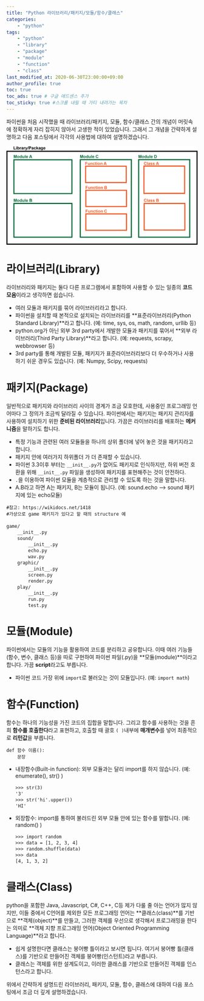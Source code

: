 ```yaml
---
title: "Python 라이브러리/패키지/모듈/함수/클래스"
categories: 
    - "python"
tags:
    - "python"
    - "library"
    - "package"
    - "module"        
    - "function"
    - "class"
last_modified_at: 2020-06-30T23:00:00+09:00
author_profile: true
toc: true
toc_ads: true # 구글 애드센스 추가
toc_sticky: true #스크롤 내릴 때 가티 내려가는 목차
---
```


파이썬을 처음 시작했을 때 라이브러리/패키지, 모듈, 함수/클래스 간의 개념이 머릿속에 정확하게 자리 잡히지 않아서 고생한 적이 있었습니다. 그래서 그 개념을 간략하게 설명하고 다음 포스팅에서 각각의 사용법에 대하여 설명하겠습니다.


![FunctionModuleClass](/assets/images/FunctionModuleClass.png)

# 라이브러리(Library)
라이브러리와 패키지는 둘다 다른 프로그램에서 포함하여 사용할 수 있는 일종의 **코드 모음**이라고 생각하면 쉽습니다. 
- 여러 모듈과 패키지를 묶어 라이브러리라고 합니다.
- 파이썬을 설치할 때 본적으로 설치되는 라이브러리를 **표준라이브러리(Python Standard Library)**라고 합니다. (예: time, sys, os, math, random, urllib 등)
- python.org가 아닌 외부 3rd party에서 개발한 모듈과 패키지를 묶어서 **외부 라이브러리(Third Party Library)**라고 합니다. (예: requests, scrapy, webbrowser 등)
- 3rd party를 통해 개발된 모듈, 패키지가 표준라이브러리보다 더 우수하거나 사용하기 쉬운 경우도 있습니다. (예: Numpy, Scipy, requests)



# 패키지(Package)
일반적으로 패키지와 라이브러리 사이의 경계가 조금 모호한데, 사용중인 프로그래밍 언어마다 그 정의가 조금씩 달라질 수 있습니다. 파이썬에서는 패키지는 패키지 관리자를 사용하여 설치하기 위한 **준비된 라이브러리**입니다. 가끔은 라이브러리를 배포하는 **메커니즘**을 말하기도 합니다.
- 특정 기능과 관련된 여러 모듈들을 하나의 상위 폴더에 넣어 놓은 것을 패키지라고 합니다.
- 패키지 안에 여러가지 하위폴더 가 더 존재할 수 있습니다.
- 파이썬 3.3이후 부터는 `__init__.py`가 없어도 패키지로 인식하지만, 하위 버전 호환을 위해 `__init__.py` 파일을 생성하여 패키지를 표현해주는 것이 안전하다.
- `.`을 이용하여 파이썬 모듈을 계층적으로 관리할 수 있도록 하는 것을 말합니다.
- A.B라고 하면 A는 패키지, B는 모듈이 됩니다. (예: sound.echo --> sound 패키지에 있는 echo모듈)

```
#참고: https://wikidocs.net/1418
#가상으로 game 패키지가 있다고 할 때의 structure 예

game/
    __init__.py
    sound/ 
        __init__.py 
        echo.py 
        wav.py 
    graphic/ 
        __init__.py
        screen.py
        render.py
    play/ 
        __init__.py
        run.py
        test.py

```



# 모듈(Module)
파이썬에서는 모듈의 기능을 활용하여 코드를 분리하고 공유합니다. 이때 여러 기능들(함수, 변수, 클래스 등)을 따로 구현하여 파이썬 파일(.py)을 **모듈(module)**이라고 합니다. 가끔 **script**라고도 부릅니다.
- 파이썬 코드 가장 위에 `import`로 불러오는 것이 모듈입니다. (예: `import math`)


# 함수(Function)
함수는 하나의 기능성을 가진 코드의 집합을 말합니다. 그리고 함수를 사용하는 것을 흔희 **함수를 호출한다**라고 표현하고, 호출할 때 괄호 `( )`내부에 **매개변수**를 넣어 최종적으로 **리턴값**을 부릅니다.

```
def 함수 이름():
    문장
```
- 내장함수(Built-in function): 외부 모듈과는 달리 import를 하지 않습니다. (예: enumerate(), str() )
    ```
    >>> str(3)
    '3'
    >>> str('hi'.upper())
    'HI'
    ```
- 외장함수: import를 통하여 불러드린 외부 모듈 안에 있는 함수를 말합니다. (예: random() )
    ```
    >>> import random
    >>> data = [1, 2, 3, 4]
    >>> random.shuffle(data)
    >>> data
    [4, 1, 3, 2]
    ```

# 클래스(Class)
python을 포함한 Java, Javascript, C#, C++, C등 제가 다룰 줄 아는 언어가 많지 않지만, 이들 중에서 C언어를 제외한 모든 프로그래밍 언어는 **클래스(class)**를 기반으로 **객체(object)**를 만들고, 그러한 객체를 우선으로 생각해서 프로그래밍을 한다는 의미로 **객체 지향 프로그래밍 언어(Object Oriented Programming Language)**라고 합니다. 
- 쉽게 설명한다면 클래스는 붕어빵 틀이라고 보시면 됩니다. 여기서 붕어빵 틀(클래스)를 기반으로 만들어진 객체를 붕어빵(인스턴트)라고 부릅니다.
- 클래스는 객체를 위한 설계도이고, 이러한 클래스를 기반으로 만들어진 객체를 인스턴스라고 합니다.


위에서 간략하게 설명드린 라이브러리, 패키지, 모듈, 함수, 클래스에 대하여 다음 포스팅에서 조금 더 깊게 설명하겠습니다.
 
